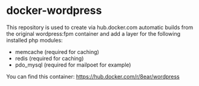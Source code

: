 # docker-wordpress
This repository is used to create via hub.docker.com automatic builds from the original wordpress:fpm container and add a layer for the following installed php modules:
- memcache (required for caching)
- redis (required for caching)
- pdo_mysql (required for mailpoet for example)


You can find this container: https://hub.docker.com/r/8ear/wordpress

